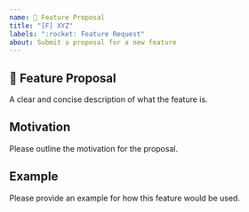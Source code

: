 ```yaml
---
name: 🚀 Feature Proposal
title: "[F] XYZ"
labels: ":rocket: Feature Request"
about: Submit a proposal for a new feature
---
```


## 🚀 Feature Proposal

A clear and concise description of what the feature is.

## Motivation

Please outline the motivation for the proposal.

## Example

Please provide an example for how this feature would be used.
